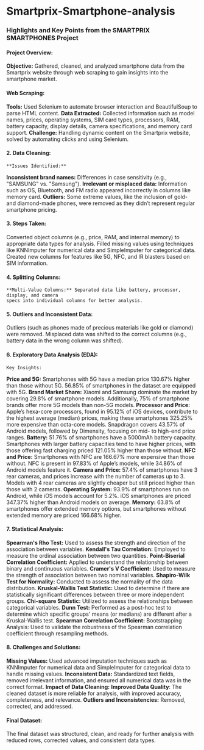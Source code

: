 # Smartprix-Smartphone-analysis
### Highlights and Key Points from the SMARTPRIX SMARTPHONES Project
#### Project Overview:
**Objective:** Gathered, cleaned, and analyzed smartphone data from the Smartprix website through web scraping to gain insights into the smartphone market.
#### Web Scraping:
**Tools:** Used Selenium to automate browser interaction and BeautifulSoup to parse HTML content.
**Data Extracted:** Collected information such as model names, prices, operating systems, SIM card types, processors, RAM, battery capacity, display details, camera specifications, and memory card support.
**Challenge:** Handling dynamic content on the Smartprix website, solved by automating clicks and using Selenium.
#### 2. Data Cleaning:
	**Issues Identified:**
**Inconsistent brand names:** Differences in case sensitivity (e.g., "SAMSUNG" vs. "Samsung").
**Irrelevant or misplaced data:** Information such as OS, Bluetooth, and FM radio appeared incorrectly in columns like memory card.
**Outliers:** Some extreme values, like the inclusion of gold- and diamond-made phones, were removed as they didn’t represent regular smartphone pricing.
#### 3.  Steps Taken:
Converted object columns (e.g., price, RAM, and internal memory) to appropriate data types for analysis.
Filled missing values using techniques like KNNImputer for numerical data and SimpleImputer for categorical data.
Created new columns for features like 5G, NFC, and IR blasters based on SIM information.
#### 4. Splitting Columns:
	**Multi-Value Columns:** Separated data like battery, processor, display, and camera 
	specs into individual columns for better analysis.
#### 5. Outliers and Inconsistent Data:
Outliers (such as phones made of precious materials like gold or diamond) were removed.
Misplaced data was shifted to the correct columns (e.g., battery data in the wrong column was shifted).
#### 6. Exploratory Data Analysis (EDA):
	Key Insights:
**Price and 5G:** Smartphones with 5G have a median price 130.67% higher than those without 5G. 56.85% of smartphones in the dataset are equipped with 5G.
**Brand Market Share:** Xiaomi and Samsung dominate the market by covering 29.8% of smartphone models. Additionally, 75% of smartphone brands offer more 5G models than non-5G models.
**Processor and Price:** Apple’s hexa-core processors, found in 95.12% of iOS devices, contribute to the highest average (median) prices, making these smartphones 325.25% more expensive than octa-core models. Snapdragon covers 43.57% of Android models, followed by Dimensity, focusing on mid- to high-end price ranges.
**Battery:** 51.76% of smartphones have a 5000mAh battery capacity. Smartphones with larger battery capacities tend to have higher prices, with those offering fast charging priced 121.05% higher than those without.
**NFC and Price:** Smartphones with NFC are 166.67% more expensive than those without. NFC is present in 97.83% of Apple’s models, while 34.86% of Android models feature it.
**Camera and Price:** 57.4% of smartphones have 3 rear cameras, and prices increase with the number of cameras up to 3. Models with 4 rear cameras are slightly cheaper but still priced higher than those with 2 cameras.
**Operating System:** 93.9% of smartphones run on Android, while iOS models account for 5.2%. iOS smartphones are priced 347.37% higher than Android models on average.
**Memory:** 63.8% of smartphones offer extended memory options, but smartphones without extended memory are priced 166.68% higher.
#### 7. Statistical Analysis:
**Spearman's Rho Test:** Used to assess the strength and direction of the association between variables.
**Kendall's Tau Correlation:** Employed to measure the ordinal association between two quantities.
**Point-Biserial Correlation Coefficient:** Applied to understand the relationship between binary and continuous variables.
**Cramer's V Coefficient:** Used to measure the strength of association between two nominal variables.
**Shapiro-Wilk Test for Normality:** Conducted to assess the normality of the data distribution.
**Kruskal-Wallis Test Statistic:** Used to determine if there are statistically significant differences between three or more independent groups.
**Chi-square Statistic:** Utilized to assess the relationships between categorical variables.
**Dunn Test:** Performed as a post-hoc test to determine which specific groups' means (or medians) are different after a Kruskal-Wallis test.
**Spearman Correlation Coefficient:** Bootstrapping Analysis: Used to validate the robustness of the Spearman correlation coefficient through resampling methods.
#### 8. Challenges and Solutions:
**Missing Values:** Used advanced imputation techniques such as KNNImputer for numerical data and SimpleImputer for categorical data to handle missing values.
**Inconsistent Data:** Standardized text fields, removed irrelevant information, and ensured all numerical data was in the correct format.
**Impact of Data Cleaning:**
**Improved Data Quality**: The cleaned dataset is more reliable for analysis, with improved accuracy, completeness, and relevance.
**Outliers and Inconsistencies:** Removed, corrected, and addressed.
#### Final Dataset:

The final dataset was structured, clean, and ready for further analysis with reduced rows, corrected values, and consistent data types.


